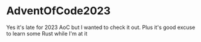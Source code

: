 # AdventOfCode2023
Yes it's late for 2023 AoC but I wanted to check it out. Plus it's good excuse to learn some Rust while I'm at it
